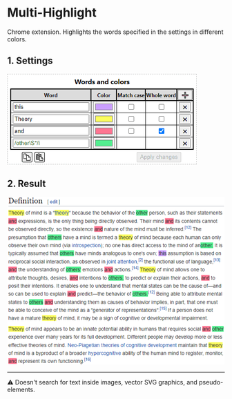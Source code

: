 # Multi-Highlight
Chrome extension. Highlights the words specified in the settings in different colors.

## 1. Settings
![settings](doc/1.png)

## 2. Result
![result](doc/2.png)

---
⚠️ Doesn't search for text inside images, vector SVG graphics, and pseudo-elements.